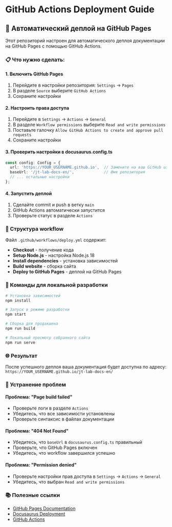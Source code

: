 # GitHub Actions Deployment Guide

## 🚀 Автоматический деплой на GitHub Pages

Этот репозиторий настроен для автоматического деплоя документации на GitHub Pages с помощью GitHub Actions.

### 📋 Что нужно сделать:

#### 1. **Включить GitHub Pages**
1. Перейдите в настройки репозитория: `Settings` → `Pages`
2. В разделе `Source` выберите `GitHub Actions`
3. Сохраните настройки

#### 2. **Настроить права доступа**
1. Перейдите в `Settings` → `Actions` → `General`
2. В разделе `Workflow permissions` выберите `Read and write permissions`
3. Поставьте галочку `Allow GitHub Actions to create and approve pull requests`
4. Сохраните настройки

#### 3. **Проверить настройки в docusaurus.config.ts**
```typescript
const config: Config = {
  url: 'https://YOUR_USERNAME.github.io',  // Замените на ваш GitHub username
  baseUrl: '/jt-lab-docs-en/',             // Имя репозитория
  // ... остальные настройки
};
```

#### 4. **Запустить деплой**
1. Сделайте commit и push в ветку `main`
2. GitHub Actions автоматически запустится
3. Проверьте статус в разделе `Actions`

### 🔧 Структура workflow

Файл `.github/workflows/deploy.yml` содержит:
- **Checkout** - получение кода
- **Setup Node.js** - настройка Node.js 18
- **Install dependencies** - установка зависимостей
- **Build website** - сборка сайта
- **Deploy to GitHub Pages** - деплой на GitHub Pages

### 📝 Команды для локальной разработки

```bash
# Установка зависимостей
npm install

# Запуск в режиме разработки
npm start

# Сборка для продакшена
npm run build

# Локальный просмотр собранного сайта
npm run serve
```

### 🌐 Результат

После успешного деплоя ваша документация будет доступна по адресу:
`https://YOUR_USERNAME.github.io/jt-lab-docs-en/`

### 🐛 Устранение проблем

#### Проблема: "Page build failed"
- Проверьте логи в разделе `Actions`
- Убедитесь, что все зависимости установлены
- Проверьте синтаксис в файлах документации

#### Проблема: "404 Not Found"
- Убедитесь, что `baseUrl` в `docusaurus.config.ts` правильный
- Проверьте, что GitHub Pages включен
- Убедитесь, что workflow завершился успешно

#### Проблема: "Permission denied"
- Проверьте настройки прав доступа в `Settings` → `Actions` → `General`
- Убедитесь, что выбран `Read and write permissions`

### 📚 Полезные ссылки

- [GitHub Pages Documentation](https://docs.github.com/en/pages)
- [Docusaurus Deployment](https://docusaurus.io/docs/deployment)
- [GitHub Actions](https://docs.github.com/en/actions)
